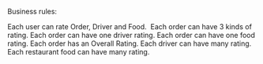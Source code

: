 Business rules:

Each user can rate Order, Driver and Food. 
Each order can have 3 kinds of rating.
Each order can have one driver rating.
Each order can have one food rating.
Each order has an Overall Rating.
Each driver can have many rating.
Each restaurant food can have many rating.

